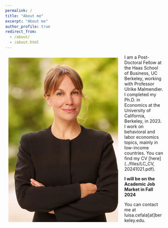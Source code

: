 ```yaml
---
permalink: /
title: "About me"
excerpt: "About me"
author_profile: true
redirect_from: 
  - /about/
  - /about.html
---
```


<img class="img-responsive" style="float: left; margin: 10px 20px 20px 10px;" src="/images/jm-shot.jpg" width="350">

I am a Post-Doctoral Fellow at the Haas School of Business, UC Berkeley, working with Professor Ulrike Malmendier. I completed my Ph.D. in Economics at the University of California, Berkeley, in 2023. I work on behavioral and labor economics topics, mainly in low-income countries.
You can find my CV [here](../files/LC_CV, 20241021.pdf).

**I will be on the Academic Job Market in Fall 2024**

You can contact me at luisa.cefala[at]berkeley.edu. 


